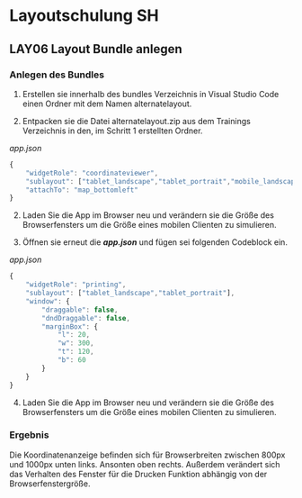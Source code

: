 # Layoutschulung SH
## LAY06 Layout Bundle anlegen

### Anlegen des Bundles
1. Erstellen sie innerhalb des bundles Verzeichnis in Visual Studio Code einen Ordner mit dem Namen alternatelayout.

2. Entpacken sie die Datei alternatelayout.zip aus dem Trainings Verzeichnis in den, im Schritt 1 erstellten Ordner.



*app.json*
```javascript
{
    "widgetRole": "coordinateviewer",
    "sublayout": ["tablet_landscape","tablet_portrait","mobile_landscape","mobile_portrait"],
    "attachTo": "map_bottomleft"
}
```

2. Laden Sie die App im Browser neu und verändern sie die Größe des Browserfensters um die Größe eines mobilen Clienten zu simulieren.

3. Öffnen sie erneut die ***app.json*** und fügen sei folgenden Codeblock ein.

*app.json*
```javascript
{
    "widgetRole": "printing",
    "sublayout": ["tablet_landscape","tablet_portrait"],
    "window": {
        "draggable": false,
        "dndDraggable": false,
        "marginBox": {
            "l": 20,
            "w": 300,
            "t": 120,
            "b": 60
        }
    }
}
```
4. Laden Sie die App im Browser neu und verändern sie die Größe des Browserfensters um die Größe eines mobilen Clienten zu simulieren.

### Ergebnis
Die Koordinatenanzeige befinden sich für Browserbreiten zwischen 800px und 1000px unten links. Ansonten oben rechts. Außerdem verändert sich das Verhalten des Fenster für die Drucken Funktion abhängig von der Browserfenstergröße.


